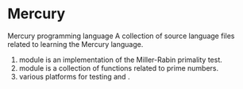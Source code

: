 # Mercury
Mercury programming language
A collection of source language files related to learning the Mercury language.
1. module <primality> is an implementation of the Miller-Rabin primality test.
2. module <primes> is a collection of functions related to prime numbers.
3. various <test> platforms for testing <primality> and <primes>.
